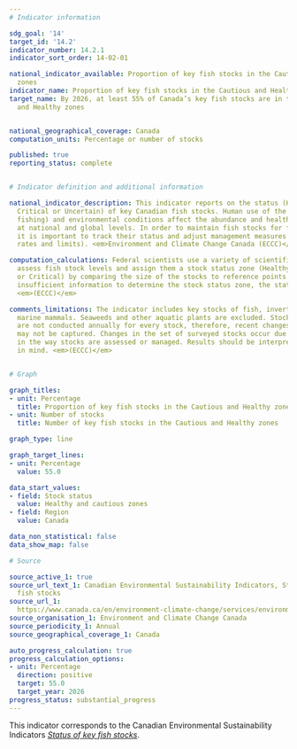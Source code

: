 ```yaml
---
# Indicator information

sdg_goal: '14'
target_id: '14.2'
indicator_number: 14.2.1
indicator_sort_order: 14-02-01

national_indicator_available: Proportion of key fish stocks in the Cautious and Healthy
  zones
indicator_name: Proportion of key fish stocks in the Cautious and Healthy zones
target_name: By 2026, at least 55% of Canada’s key fish stocks are in the Cautious
  and Healthy zones


national_geographical_coverage: Canada
computation_units: Percentage or number of stocks

published: true
reporting_status: complete


# Indicator definition and additional information

national_indicator_description: This indicator reports on the status (Healthy, Cautious,
  Critical or Uncertain) of key Canadian fish stocks. Human use of the oceans (including
  fishing) and environmental conditions affect the abundance and health of fish stocks
  at national and global levels. In order to maintain fish stocks for future generations,
  it is important to track their status and adjust management measures (such as harvest
  rates and limits). <em>Environment and Climate Change Canada (ECCC)</em>

computation_calculations: Federal scientists use a variety of scientific methods to
  assess fish stock levels and assign them a stock status zone (Healthy, Cautious
  or Critical) by comparing the size of the stocks to reference points. If there is
  insufficient information to determine the stock status zone, the status is uncertain.
  <em>(ECCC)</em>

comments_limitations: The indicator includes key stocks of fish, invertebrates, and
  marine mammals. Seaweeds and other aquatic plants are excluded. Stock status assessments
  are not conducted annually for every stock, therefore, recent changes in stock status
  may not be captured. Changes in the set of surveyed stocks occur due to changes
  in the way stocks are assessed or managed. Results should be interpreted with this
  in mind. <em>(ECCC)</em>


# Graph 

graph_titles:
- unit: Percentage
  title: Proportion of key fish stocks in the Cautious and Healthy zones
- unit: Number of stocks
  title: Number of key fish stocks in the Cautious and Healthy zones

graph_type: line

graph_target_lines:
- unit: Percentage
  value: 55.0

data_start_values:
- field: Stock status
  value: Healthy and cautious zones
- field: Region
  value: Canada

data_non_statistical: false
data_show_map: false

# Source

source_active_1: true
source_url_text_1: Canadian Environmental Sustainability Indicators, Status of key
  fish stocks
source_url_1: 
  https://www.canada.ca/en/environment-climate-change/services/environmental-indicators/status-key-fish-stocks.html
source_organisation_1: Environment and Climate Change Canada
source_periodicity_1: Annual
source_geographical_coverage_1: Canada

auto_progress_calculation: true
progress_calculation_options:
- unit: Percentage
  direction: positive
  target: 55.0
  target_year: 2026
progress_status: substantial_progress
---
```

This indicator corresponds to the Canadian Environmental Sustainability Indicators <a href="https://www.canada.ca/en/environment-climate-change/services/environmental-indicators/status-key-fish-stocks.html"> <em>Status of key fish stocks</em></a>.

